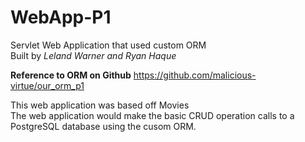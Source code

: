 # WebApp-P1
Servlet Web Application that used  custom ORM<br />
Built by <em>Leland Warner and Ryan Haque</em><br />

<strong> Reference to ORM on Github</strong>
https://github.com/malicious-virtue/our_orm_p1

This web application was based off Movies<br />
The web application would make the basic CRUD operation calls to a PostgreSQL database using the cusom ORM.
